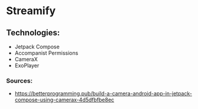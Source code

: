 # Streamify

## Technologies:

- Jetpack Compose
- Accompanist Permissions
- CameraX
- ExoPlayer

### Sources:

- https://betterprogramming.pub/build-a-camera-android-app-in-jetpack-compose-using-camerax-4d5dfbfbe8ec
